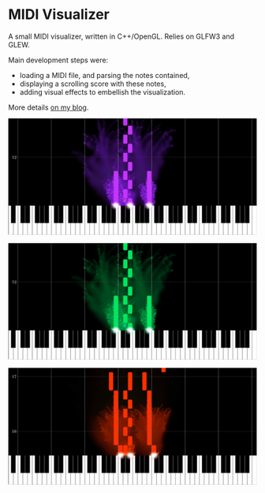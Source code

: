 # MIDI Visualizer

A small MIDI visualizer, written in C++/OpenGL. Relies on GLFW3 and GLEW.

Main development steps were:

- loading a MIDI file, and parsing the notes contained,
- displaying a scrolling score with these notes,
- adding visual effects to embellish the visualization.

More details [on my blog](http://blog.simonrodriguez.fr/articles/28-12-2016_midi_visualization_a_case_study.html).

![Result image](result1.png)  

![Result image](result2.png)  

![Result image](result3.png)  